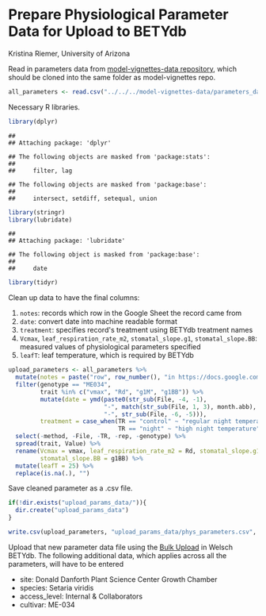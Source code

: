 Prepare Physiological Parameter Data for Upload to BETYdb
================
Kristina Riemer, University of Arizona

Read in parameters data from [model-vignettes-data repository](https://github.com/az-digitalag/model-vignettes-data), which should be cloned into the same folder as model-vignettes repo.

``` r
all_parameters <- read.csv("../../../model-vignettes-data/parameters_data.csv")
```

Necessary R libraries.

``` r
library(dplyr)
```

    ## 
    ## Attaching package: 'dplyr'

    ## The following objects are masked from 'package:stats':
    ## 
    ##     filter, lag

    ## The following objects are masked from 'package:base':
    ## 
    ##     intersect, setdiff, setequal, union

``` r
library(stringr)
library(lubridate)
```

    ## 
    ## Attaching package: 'lubridate'

    ## The following object is masked from 'package:base':
    ## 
    ##     date

``` r
library(tidyr)
```

Clean up data to have the final columns:

1.  `notes`: records which row in the Google Sheet the record came from
2.  `date`: convert date into machine readable format
3.  `treatment`: specifies record's treatment using BETYdb treatment names
4.  `Vcmax`, `leaf_respiration_rate_m2`, `stomatal_slope.g1`, `stomatal_slope.BB`: measured values of physiological parameters specified
5.  `leafT`: leaf temperature, which is required by BETYdb

``` r
upload_parameters <- all_parameters %>% 
  mutate(notes = paste("row", row_number(), "in https://docs.google.com/spreadsheets/d/1doQI0T7vav7LmNdMEoZJDx9iY_Imqa229CLRbRvurFc/edit#gid=967233489")) %>% 
  filter(genotype == "ME034", 
         trait %in% c("vmax", "Rd", "g1M", "g1BB")) %>% 
         mutate(date = ymd(paste0(str_sub(File, -4, -1), 
                           "-", match(str_sub(File, 1, 3), month.abb), 
                           "-", str_sub(File, -6, -5))), 
         treatment = case_when(TR == "control" ~ "regular night temperature", 
                               TR == "night" ~ "high night temperature")) %>% 
  select(-method, -File, -TR, -rep, -genotype) %>% 
  spread(trait, Value) %>% 
  rename(Vcmax = vmax, leaf_respiration_rate_m2 = Rd, stomatal_slope.g1 = g1M, 
         stomatal_slope.BB = g1BB) %>% 
  mutate(leafT = 25) %>% 
  replace(is.na(.), "")
```

Save cleaned parameter as a .csv file.

``` r
if(!dir.exists("upload_params_data/")){
  dir.create("upload_params_data")
}

write.csv(upload_parameters, "upload_params_data/phys_parameters.csv", row.names = FALSE)
```

Upload that new parameter data file using the [Bulk Upload](http://welsch.cyverse.org:8000/bety/bulk_upload/start_upload) in Welsch BETYdb. The following additional data, which applies across all the parameters, will have to be entered

-   site: Donald Danforth Plant Science Center Growth Chamber
-   species: Setaria viridis
-   access\_level: Internal & Collaborators
-   cultivar: ME-034
